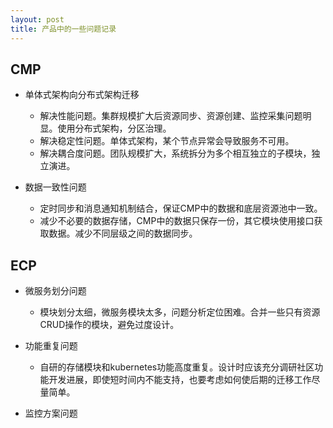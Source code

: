 ```yaml
---
layout: post
title: 产品中的一些问题记录
---
```

CMP
---

* 单体式架构向分布式架构迁移

  * 解决性能问题。集群规模扩大后资源同步、资源创建、监控采集问题明显。使用分布式架构，分区治理。
  * 解决稳定性问题。单体式架构，某个节点异常会导致服务不可用。
  * 解决耦合度问题。团队规模扩大，系统拆分为多个相互独立的子模块，独立演进。


* 数据一致性问题

  * 定时同步和消息通知机制结合，保证CMP中的数据和底层资源池中一致。
  * 减少不必要的数据存储，CMP中的数据只保存一份，其它模块使用接口获取数据。减少不同层级之间的数据同步。

ECP
---

* 微服务划分问题

  * 模块划分太细，微服务模块太多，问题分析定位困难。合并一些只有资源CRUD操作的模块，避免过度设计。

* 功能重复问题

  * 自研的存储模块和kubernetes功能高度重复。设计时应该充分调研社区功能开发进展，即使短时间内不能支持，也要考虑如何使后期的迁移工作尽量简单。

* 监控方案问题

  